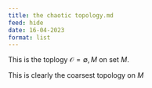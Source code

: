 ```yaml
---
title: the chaotic topology.md
feed: hide
date: 16-04-2023
format: list
---
```



This is the toplogy $\mathcal O = {\emptyset, M}$ on set $M$.

This is clearly the coarsest topology on $M$